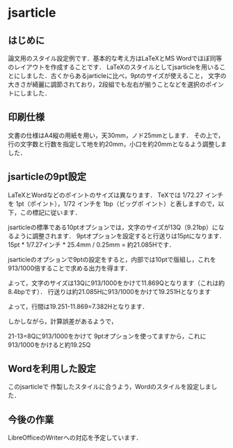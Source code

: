 jsarticle
=========

はじめに
------

論文用のスタイル設定例です．基本的な考え方はLaTeXとMS Wordでほぼ同等のレイアウトを作成することです．
LaTeXのスタイルとしてjsarticleを用いることにしました．古くからあるjarticleに比べ，9ptのサイズが使えること，
文字の大きさが綺麗に調節されており，2段組でも左右が揃うことなどを選択のポイントにしました．

印刷仕様
-------
文書の仕様はA4縦の用紙を用い，天30mm，ノド25mmとします．
その上で，行の文字数と行数を指定して地を約20mm，小口を約20mmとなるよう調整しました．

jsarticleの9pt設定
-----------------
LaTeXとWordなどのポイントのサイズは異なります．
TeXでは 1/72.27 インチを 1pt（ポイント），1/72 インチを 1bp（ビッグポ
イント）と表しますので，以下，この標記に従います．

jsarticleの標準である10ptオプションでは，文字のサイズが13Q（9.21bp）になるように調整されます．
9ptオプションを設定すると行送りは15ptになります．15pt * 1/7.27インチ * 25.4mm / 0.25mm = 約21.085Hです．

jsarticleのオプションで9ptの設定をすると，内部では10ptで版組し，これを913/1000倍することで求める出力を得ます．

よって，文字のサイズは13Qに913/1000をかけて11.869Qとなります（これは約8.4bpです）．
行送りは約21.085Hに913/1000をかけて19.251Hとなります

よって，行間は19.251-11.869=7.382Hとなります．

しかしながら，計算誤差があるようで，


21-13=8Qに913/1000をかけて
9ptオプションを使ってますから，これに913/1000をかけると約19.25Q





Wordを利用した設定
---------------

このjsarticleで
作製したスタイルに合うよう，Wordのスタイルを設定しました．

今後の作業
--------

LibreOfficeのWriterへの対応を予定しています．


